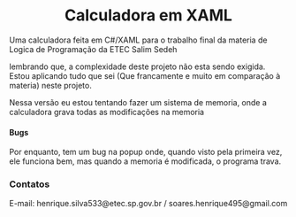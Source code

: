 <center><h1>Calculadora em XAML</h1></center>
<p>Uma calculadora feita em C#/XAML para o trabalho final da materia de Logica de Programação da ETEC Salim Sedeh
<br>
<p>lembrando que, a complexidade deste projeto não esta sendo exigida. Estou aplicando tudo que sei 
(Que francamente e muito em comparação à materia) neste projeto.


<p>Nessa versão eu estou tentando fazer um sistema de memoria, onde a calculadora grava todas as modificações na memoria
  
<h4>Bugs</h4>
<p>Por enquanto, tem um bug na popup onde, quando visto pela primeira vez, ele funciona bem, mas quando a memoria é modificada, o programa trava.


<h3>Contatos</h3>
E-mail: henrique.silva533@etec.sp.gov.br / soares.henrique495@gmail.com

